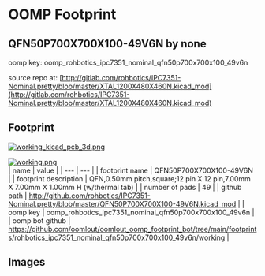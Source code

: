 # OOMP Footprint  
## QFN50P700X700X100-49V6N  by none  
  
oomp key: oomp_rohbotics_ipc7351_nominal_qfn50p700x700x100_49v6n  
  
source repo at: [http://gitlab.com/rohbotics/IPC7351-Nominal.pretty/blob/master/XTAL1200X480X460N.kicad_mod](http://gitlab.com/rohbotics/IPC7351-Nominal.pretty/blob/master/XTAL1200X480X460N.kicad_mod)  
## Footprint  
  
[![working_kicad_pcb_3d.png](working_kicad_pcb_3d_600.png)](working_kicad_pcb_3d.png)  
  
[![working.png](working_600.png)](working.png)  
| name | value | 
| --- | --- | 
| footprint name | QFN50P700X700X100-49V6N | 
| footprint description | QFN,0.50mm pitch,square;12 pin X 12 pin,7.00mm X 7.00mm X 1.00mm H (w/thermal tab) | 
| number of pads | 49 | 
| github path | http://github.com/rohbotics/IPC7351-Nominal.pretty/blob/master/QFN50P700X700X100-49V6N.kicad_mod | 
| oomp key | oomp_rohbotics_ipc7351_nominal_qfn50p700x700x100_49v6n | 
| oomp bot github | https://github.com/oomlout/oomlout_oomp_footprint_bot/tree/main/footprints/rohbotics_ipc7351_nominal_qfn50p700x700x100_49v6n/working | 
## Images  
